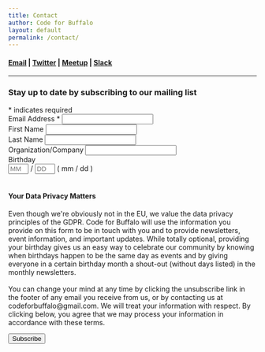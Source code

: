 ```yaml
---
title: Contact
author: Code for Buffalo
layout: default
permalink: /contact/
---
```


#### [Email](mailto:leadership@codeforbuffalo.org) &#124; [Twitter](https://twitter.com/codeforbuffalo) &#124; [Meetup](http://www.meetup.com/Code-for-Buffalo-Code-for-America-of-Western-New-York/)  &#124; [Slack](https://join.slack.com/t/codeforbuffalo/shared_invite/enQtMzk5NzA5MjA4NTQ0LWNlY2UyOWJlZWUxMjQ0NTE1M2RlOWNjNDcyNzkwZmYxNDY4MDE5ZGNhZjNhOWY4MWU2OWRhNGMzNzUwMmEzMTk)

<hr />

### Stay up to date by subscribing to our mailing list

<!-- Begin MailChimp Signup Form -->
<!-- Begin MailChimp Signup Form -->
<!-- Begin MailChimp Signup Form -->
<link href="//cdn-images.mailchimp.com/embedcode/classic-10_7.css" rel="stylesheet" type="text/css">

<div id="mc_embed_signup">
<form action="https://codeforbuffalo.us18.list-manage.com/subscribe/post?u=4be89b6faf62d77df2362f774&amp;id=28e85222b9" method="post" id="mc-embedded-subscribe-form" name="mc-embedded-subscribe-form" class="validate" target="_blank" novalidate>
    <div id="mc_embed_signup_scroll">
<div class="indicates-required"><span class="asterisk">*</span> indicates required</div>
<div class="mc-field-group">
	<label for="mce-EMAIL"><span style="font-weight:normal">Email Address  <span class="asterisk">*</span>
</span></label>
	<input type="email" value="" name="EMAIL" class="form-control" id="mce-EMAIL">
</div>
<div class="mc-field-group">
	<label for="mce-FNAME"><span style="font-weight:normal">First Name </span></label>
	<input type="text" value="" name="FNAME" class="form-control" id="mce-FNAME">
</div>
<div class="mc-field-group">
	<label for="mce-LNAME"><span style="font-weight:normal">Last Name </span></label>
	<input type="text" value="" name="LNAME" class="form-control" id="mce-LNAME">
</div>
<div class="mc-field-group">
	<label for="mce-COMPANY"><span style="font-weight:normal">Organization/Company </span></label>
	<input type="text" value="" name="COMPANY" class="form-control" id="mce-COMPANY">
</div>
<div class="mc-field-group size1of2">
	<label for="mce-BIRTHDAY-month"><span style="font-weight:normal">Birthday </span></label>
	<div class="datefield">
		<span class="subfield monthfield"><input class="birthday " type="text" pattern="[0-9]*" value="" placeholder="MM" size="2" maxlength="2" name="BIRTHDAY[month]" id="mce-BIRTHDAY-month"></span> /
		<span class="subfield dayfield"><input class="birthday " type="text" pattern="[0-9]*" value="" placeholder="DD" size="2" maxlength="2" name="BIRTHDAY[day]" id="mce-BIRTHDAY-day"></span>
		<span class="small-meta nowrap">( mm / dd )</span>
	</div>

<div class="container">
	<div class="row">
		<div class="col-md-8">
			<br><h4>Your Data Privacy Matters</h4>
				<p><span style="font-weight:normal"> Even though we're obviously not in the EU, we value the data privacy principles of the GDPR. Code for Buffalo will use the information you provide on this form to be in touch with you and to provide newsletters, event information, and important updates. While totally optional, providing your birthday gives us an easy way to celebrate our community by knowing when birthdays happen to be the same day as events and by giving everyone in a certain birthday month a shout-out (without days listed) in the monthly newsletters.
					<br><br>
				You can change your mind at any time by clicking the unsubscribe link in the footer of any email you receive from us, or by contacting us at codeforbuffalo@gmail.com. We will treat your information with respect. By clicking below, you agree that we may process your information in accordance with these terms.</span>
				</p>
		</div>
	</div>
</div>

<div id="mce-responses" class="clear">
		<div class="response" id="mce-error-response" style="display:none"></div>
		<div class="response" id="mce-success-response" style="display:none"></div>
	</div>    <!-- real people should not fill this in and expect good things - do not remove this or risk form bot signups-->
    <div style="position: absolute; left: -5000px;" aria-hidden="true"><input type="text" name="b_4be89b6faf62d77df2362f774_28e85222b9" tabindex="-1" value=""></div>
    <div class="clear"><input type="submit" value="Subscribe" name="subscribe" id="mc-embedded-subscribe" class="button"></div>
    </div>
</div>
<script type='text/javascript' src='//s3.amazonaws.com/downloads.mailchimp.com/js/mc-validate.js'></script><script type='text/javascript'>(function($) {window.fnames = new Array(); window.ftypes = new Array();fnames[0]='EMAIL';ftypes[0]='email';fnames[1]='FNAME';ftypes[1]='text';fnames[2]='LNAME';ftypes[2]='text';fnames[3]='COMPANY';ftypes[3]='text';fnames[4]='PHONE';ftypes[4]='phone';fnames[5]='BIRTHDAY';ftypes[5]='birthday';}(jQuery));var $mcj = jQuery.noConflict(true);</script>
<!--End mc_embed_signup-->
